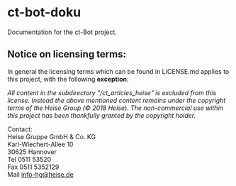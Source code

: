# ct-bot-doku
Documentation for the ct-Bot project.

## Notice on licensing terms:

In general the licensing terms which can be found in LICENSE.md applies to this project, with the following __exception__:

_All content in the subdirectory "/ct_articles_heise" is excluded from this license. Instead the above mentioned content remains under the copyright terms of the Heise Group (© 2018 Heise). The non-commercial use within this project has been thankfully granted by the copyright holder._

Contact:<br/>Heise Gruppe GmbH & Co. KG<br/>Karl-Wiechert-Allee 10<br/>30625 Hannover<br/>Tel 0511 53520<br/>Fax 0511 5352129<br/>Mail info-hg@heise.de
